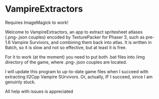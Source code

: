 # VampireExtractors
Requires ImageMagick to work!

Welcome to VampireExtractors, an app to extract spritesheet atlases (.png-.json couples) encoded by TexturePacker for Phaser 3, such as pre-1.6 Vampire Survivors, and combining them back into atlas.
It is written in Batch, so it is slow and not so effective, but at least it is free.

For it to work (at the moment) you need to put both .bat files into /img directory of the game, where .png-.json couples are located.

I will update this program to up-to-date game files when I succeed with extracting Il2Cpp Vampire SUrvivors. Or, actually, IF I succeed, since I am genuinly stuck.

All help with issues is appreciated
